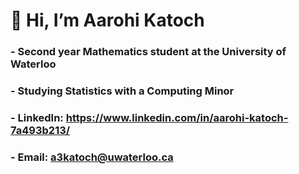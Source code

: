 # **👋 Hi, I’m Aarohi Katoch**
### - Second year Mathematics student at the University of Waterloo
### - Studying Statistics with a Computing Minor
### - LinkedIn: https://www.linkedin.com/in/aarohi-katoch-7a493b213/
### - Email: a3katoch@uwaterloo.ca


<!---
AarohiK/AarohiK is a ✨ special ✨ repository because its `README.md` (this file) appears on your GitHub profile.
You can click the Preview link to take a look at your changes.
--->
